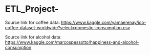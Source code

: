 # ETL_Project-

Source link for coffee data:
https://www.kaggle.com/yamaerenay/ico-coffee-dataset-worldwide?select=domestic-consumption.csv

Source link for alcohol data:
https://www.kaggle.com/marcospessotto/happiness-and-alcohol-consumption


